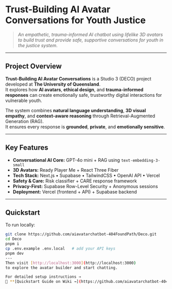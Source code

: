 # Trust-Building AI Avatar Conversations for Youth Justice

> _An empathetic, trauma-informed AI chatbot using lifelike 3D avatars to build trust and provide safe, supportive conversations for youth in the justice system._

---

## Project Overview

**Trust-Building AI Avatar Conversations** is a Studio 3 (DECO) project developed at **The University of Queensland**.  
It explores how **AI avatars**, **ethical design**, and **trauma-informed responses** can create emotionally safe, trustworthy digital interactions for vulnerable youth.

The system combines **natural language understanding**, **3D visual empathy**, and **context-aware reasoning** through Retrieval-Augmented Generation (RAG).  
It ensures every response is **grounded**, **private**, and **emotionally sensitive**.

---

## Key Features

- **Conversational AI Core:** GPT-4o mini + RAG using `text-embedding-3-small`  
- **3D Avatars:** Ready Player Me + React Three Fiber  
- **Tech Stack:** Next.js • Supabase • TailwindCSS • OpenAI API • Vercel  
- **Safety & Care:** Risk classifier + CARE response framework  
- **Privacy-First:** Supabase Row-Level Security + Anonymous sessions  
- **Deployment:** Vercel (frontend + API) + Supabase backend  

---

## Quickstart

To run locally:

```bash
git clone https://github.com/aiavatarchatbot-404FoundPath/Deco.git
cd Deco
pnpm i
cp .env.example .env.local   # add your API keys
pnpm dev
---
Then visit [http://localhost:3000](http://localhost:3000)  
to explore the avatar builder and start chatting.

For detailed setup instructions →  
📘 **[Quickstart Guide on Wiki →](https://github.com/aiavatarchatbot-404FoundPath/Deco/wiki/Quickstart)**

